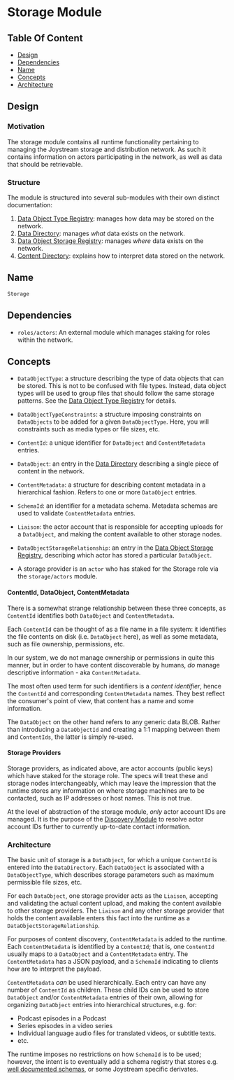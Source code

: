 # Storage Module

## Table Of Content

- [Design](#design)
- [Dependencies](#dependencies)
- [Name](#name)
- [Concepts](#concepts)
- [Architecture](#architecture)

## Design

### Motivation

The storage module contains all runtime functionality pertaining to managing
the Joystream storage and distribution network. As such it contains information
on actors participating in the network, as well as data that should be
retrievable.

### Structure

The module is structured into several sub-modules with their own distinct
documentation:

1. [Data Object Type Registry](./storage-module/data-object-type-registry.md):
   manages how data may be stored on the network.
1. [Data Directory](./storage-module/data-directory.md):
   manages *what* data exists on the network.
1. [Data Object Storage Registry](./storage-module/data-object-storage-registry.md):
   manages  *where* data exists on the network.
1. [Content Directory](./storage-module/content-directory.md):
   explains how to interpret data stored on the network.

## Name

`Storage`

## Dependencies

- `roles/actors`: An external module which manages staking for roles within the
  network.

## Concepts

- `DataObjectType`: a structure describing the type of data objects that can be
  stored. This is not to be confused with file types. Instead, data object
  types will be used to group files that should follow the same storage
  patterns. See the [Data Object Type Registry](./storage-module/data-object-type-registry.md)
  for details.

- `DataObjectTypeConstraints`: a structure imposing constraints on `DataObjects`
  to be added for a given `DataObjectType`. Here, you will constraints such as
  media types or file sizes, etc.

- `ContentId`: a unique identifier for `DataObject` and `ContentMetadata`
  entries.

- `DataObject`: an entry in the [Data Directory](./storage-module/data-directory.md)
  describing a single piece of content in the network.

- `ContentMetadata`: a structure for describing content metadata in a
  hierarchical fashion. Refers to one or more `DataObject` entries.

- `SchemaId`: an identifier for a metadata schema. Metadata schemas are used to
  validate `ContentMetadata` entries.

- `Liaison`: the actor account that is responsible for accepting uploads for
  a `DataObject`, and making the content available to other storage nodes.

- `DataObjectStorageRelationship`: an entry in the [Data Object Storage Registry](./storage-module/data-object-storage-registry.md),
  describing which actor has stored a particular `DataObject`.

- A storage provider is an `actor` who has staked for the Storage role via the
  `storage/actors` module.

#### ContentId, DataObject, ContentMetadata

There is a somewhat strange relationship between these three concepts, as
`ContentId` identifies both `DataObject` and `ContentMetadata`.

Each `ContentId` can be thought of as a file name in a file system: it
identifies the file contents on disk (i.e. `DataObject` here), as well as some
metadata, such as file ownership, permissions, etc.

In our system, we do not manage ownership or permissions in quite this manner,
but in order to have content discoverable by humans, *do* manage descriptive
information - aka `ContentMetadata`.

The most often used term for such identifiers is a *content identifier*, hence
the `ContentId` and corresponding `ContentMetadata` names. They best reflect
the consumer's point of view, that content has a name and some information.

The `DataObject` on the other hand refers to any generic data BLOB. Rather
than introducing a `DataObjectId` and creating a 1:1 mapping between them
and `ContentIds`, the latter is simply re-used.

#### Storage Providers

Storage providers, as indicated above, are actor accounts (public keys) which
have staked for the storage role. The specs will treat these and storage nodes
interchangeably, which may leave the impression that the runtime stores any
information on where storage machines are to be contacted, such as IP addresses
or host names. This is not true.

At the level of abstraction of the storage module, *only* actor account IDs are
managed. It is the purpose of the [Discovery Module](./discovery-module.md) to
resolve actor account IDs further to currently up-to-date contact information.

### Architecture

The basic unit of storage is a `DataObject`, for which a unique `ContentId` is
entered into the `DataDirectory`. Each `DataObject` is associated with a
`DataObjectType`, which describes storage parameters such as maximum permissible
file sizes, etc.

For each `DataObject`, one storage provider acts as the `Liaison`, accepting and
validating the actual content upload, and making the content available to other
storage providers. The `Liaison` and any other storage provider that holds the
content available enters this fact into the runtime as a
`DataObjectStorageRelationship`.

For purposes of content discovery, `ContentMetadata` is added to the runtime.
Each `ContentMetadata` is identified by a `ContentId`; that is, one `ContentId`
usually maps to a `DataObject` and a `ContentMetadata` entry. The
`ContentMetadata` has a JSON payload, and a `SchemaId` indicating to clients how
are to interpret the payload.

`ContentMetadata` *can* be used hierarchically. Each entry can have any number
of `ContentId` as children. These child IDs can be used to store `DataObject`
and/or `ContentMetadata` entries of their own, allowing for organizing
`DataObject` entries into hierarchical structures, e.g. for:

- Podcast episodes in a Podcast
- Series episodes in a video series
- Individual language audio files for translated videos, or subtitle texts.
- etc.

The runtime imposes no restrictions on how `SchemaId` is to be used; however,
the intent is to eventually add a schema registry that stores e.g.
[well documented schemas](https://schema.org), or some Joystream specific
derivates.
